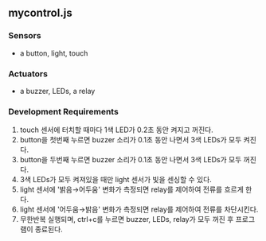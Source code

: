## mycontrol.js
### Sensors
- a button, light, touch
### Actuators
- a buzzer, LEDs, a relay
### Development Requirements
1. touch 센서에 터치할 때마다 1색 LED가 0.2초 동안 켜지고 꺼진다.
2. button을 첫번째 누르면 buzzer 소리가 0.1초 동안 나면서 3색 LEDs가 모두 켜진다.
3. button을 두번째 누르면 buzzer 소리가 0.1초 동안 나면서 3색 LEDs가 모두 꺼진다.
4. 3색 LEDs가 모두 켜져있을 때만 light 센서가 빛을 센싱할 수 있다.
5. light 센서에 '밝음→어두움' 변화가 측정되면 relay를 제어하여 전류를 흐르게 한다.
6. light 센서에 '어두움→밝음' 변화가 측정되면 relay를 제어하여 전류를 차단시킨다.
7. 무한반복 실행되며, ctrl+c를 누르면 buzzer, LEDs, relay가 모두 꺼진 후 프로그램이 종료된다.